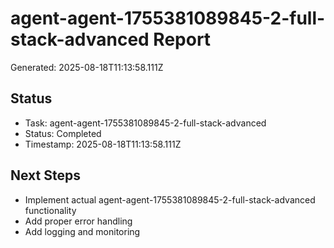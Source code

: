# agent-agent-1755381089845-2-full-stack-advanced Report

Generated: 2025-08-18T11:13:58.111Z

## Status
- Task: agent-agent-1755381089845-2-full-stack-advanced
- Status: Completed
- Timestamp: 2025-08-18T11:13:58.111Z

## Next Steps
- Implement actual agent-agent-1755381089845-2-full-stack-advanced functionality
- Add proper error handling
- Add logging and monitoring
